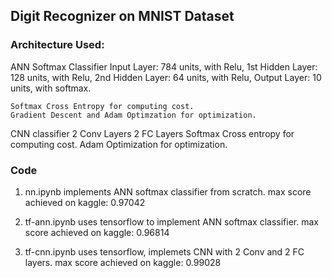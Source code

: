## Digit Recognizer on MNIST Dataset

### Architecture Used:

ANN Softmax Classifier
    Input Layer: 784 units, with Relu,
    1st Hidden Layer: 128 units, with Relu,
    2nd Hidden Layer: 64 units, with Relu,
    Output Layer: 10 units, with softmax.

    Softmax Cross Entropy for computing cost.
    Gradient Descent and Adam Optimzation for optimization.

CNN classifier
    2 Conv Layers
    2 FC Layers
    Softmax Cross entropy for computing cost.
    Adam Optimization for optimization.
    
### Code

1. nn.ipynb implements ANN softmax classifier from scratch.
    max score achieved on kaggle: 0.97042
    
2. tf-ann.ipynb uses tensorflow to implement ANN softmax classifier. 
    max score achieved on kaggle: 0.96814

3. tf-cnn.ipynb uses tensorflow, implemets CNN with 2 Conv and 2 FC layers.
    max score achieved on kaggle: 0.99028
